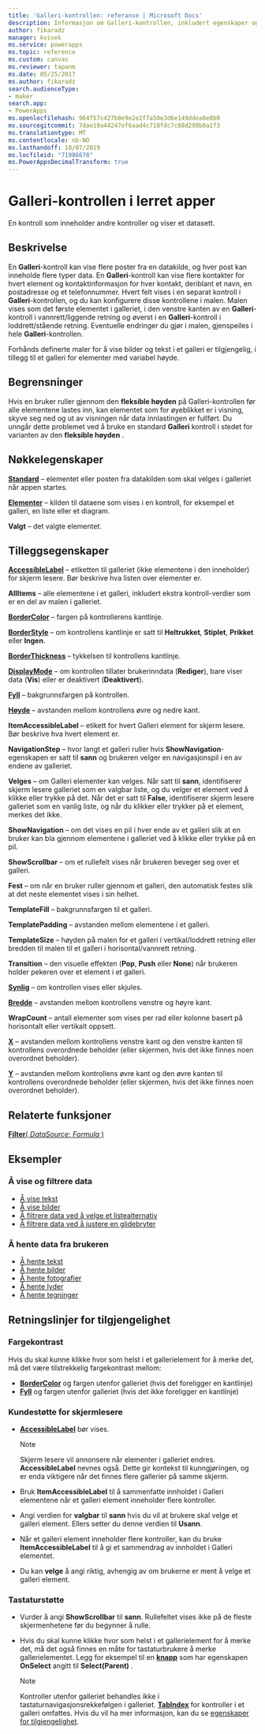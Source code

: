 ```yaml
---
title: 'Galleri-kontrollen: referanse | Microsoft Docs'
description: Informasjon om Galleri-kontrollen, inkludert egenskaper og eksempler
author: fikaradz
manager: kvivek
ms.service: powerapps
ms.topic: reference
ms.custom: canvas
ms.reviewer: tapanm
ms.date: 05/25/2017
ms.author: fikaradz
search.audienceType:
- maker
search.app:
- PowerApps
ms.openlocfilehash: 964f57c427b8e9e2e2f7a50e3d6e149ddea8e8b0
ms.sourcegitcommit: 7dae19a44247ef6aad4c718fdc7c68d298b0a1f3
ms.translationtype: MT
ms.contentlocale: nb-NO
ms.lasthandoff: 10/07/2019
ms.locfileid: "71986678"
ms.PowerAppsDecimalTransform: true
---
```

# <a name="gallery-control-in-canvas-apps"></a>Galleri-kontrollen i lerret apper

En kontroll som inneholder andre kontroller og viser et datasett.

## <a name="description"></a>Beskrivelse

En **Galleri**-kontroll kan vise flere poster fra en datakilde, og hver post kan inneholde flere typer data. En **Galleri**-kontroll kan vise flere kontakter for hvert element og kontaktinformasjon for hver kontakt, deriblant et navn, en postadresse og et telefonnummer. Hvert felt vises i en separat kontroll i **Galleri**-kontrollen, og du kan konfigurere disse kontrollene i malen. Malen vises som det første elementet i galleriet, i den venstre kanten av en **Galleri**-kontroll i vannrett/liggende retning og øverst i en **Galleri**-kontroll i loddrett/stående retning. Eventuelle endringer du gjør i malen, gjenspeiles i hele **Galleri**-kontrollen.

Forhånds definerte maler for å vise bilder og tekst i et galleri er tilgjengelig, i tillegg til et galleri for elementer med variabel høyde.

## <a name="limitations"></a>Begrensninger

Hvis en bruker ruller gjennom den **fleksible høyden** på Galleri-kontrollen før alle elementene lastes inn, kan elementet som for øyeblikket er i visning, skyve seg ned og ut av visningen når data innlastingen er fullført. Du unngår dette problemet ved å bruke en standard **Galleri** kontroll i stedet for varianten av den **fleksible høyden** .

## <a name="key-properties"></a>Nøkkelegenskaper

**[Standard](properties-core.md)**  – elementet eller posten fra datakilden som skal velges i galleriet når appen startes.

**[Elementer](properties-core.md)** – kilden til dataene som vises i en kontroll, for eksempel et galleri, en liste eller et diagram.

**Valgt** – det valgte elementet.

## <a name="additional-properties"></a>Tilleggsegenskaper

**[AccessibleLabel](properties-accessibility.md)** – etiketten til galleriet (ikke elementene i den inneholder) for skjerm lesere. Bør beskrive hva listen over elementer er.

**AllItems** – alle elementene i et galleri, inkludert ekstra kontroll-verdier som er en del av malen i galleriet.

**[BorderColor](properties-color-border.md)** – fargen på kontrollerens kantlinje.

**[BorderStyle](properties-color-border.md)** – om kontrollens kantlinje er satt til **Heltrukket**, **Stiplet**, **Prikket** eller **Ingen**.

**[BorderThickness](properties-color-border.md)** – tykkelsen til kontrollens kantlinje.

**[DisplayMode](properties-core.md)** – om kontrollen tillater brukerinndata (**Rediger**), bare viser data (**Vis**) eller er deaktivert (**Deaktivert**).

**[Fyll](properties-color-border.md)** – bakgrunnsfargen på kontrollen.

**[Høyde](properties-size-location.md)** – avstanden mellom kontrollens øvre og nedre kant.

**ItemAccessibleLabel** – etikett for hvert Galleri element for skjerm lesere. Bør beskrive hva hvert element er.

**NavigationStep** – hvor langt et galleri ruller hvis **ShowNavigation**-egenskapen er satt til **sann** og brukeren velger en navigasjonspil i en av endene av galleriet.

**Velges** – om Galleri elementer kan velges. Når satt til **sann**, identifiserer skjerm lesere galleriet som en valgbar liste, og du velger et element ved å klikke eller trykke på det. Når det er satt til **False**, identifiserer skjerm lesere galleriet som en vanlig liste, og når du klikker eller trykker på et element, merkes det ikke.

**ShowNavigation** – om det vises en pil i hver ende av et galleri slik at en bruker kan bla gjennom elementene i galleriet ved å klikke eller trykke på en pil.

**ShowScrollbar** – om et rullefelt vises når brukeren beveger seg over et galleri.

**Fest** – om når en bruker ruller gjennom et galleri, den automatisk festes slik at det neste elementet vises i sin helhet.

**TemplateFill** – bakgrunnsfargen til et galleri.

**TemplatePadding** – avstanden mellom elementene i et galleri.

**TemplateSize** – høyden på malen for et galleri i vertikal/loddrett retning eller bredden til malen til et galleri i horisontal/vannrett retning.

**Transition** – den visuelle effekten (**Pop**, **Push** eller **None**) når brukeren holder pekeren over et element i et galleri.

**[Synlig](properties-core.md)** – om kontrollen vises eller skjules.

**[Bredde](properties-size-location.md)** – avstanden mellom kontrollens venstre og høyre kant.

**WrapCount** – antall elementer som vises per rad eller kolonne basert på horisontalt eller vertikalt oppsett.

**[X](properties-size-location.md)** – avstanden mellom kontrollens venstre kant og den venstre kanten til kontrollens overordnede beholder (eller skjermen, hvis det ikke finnes noen overordnet beholder).

**[Y](properties-size-location.md)** – avstanden mellom kontrollens øvre kant og den øvre kanten til kontrollens overordnede beholder (eller skjermen, hvis det ikke finnes noen overordnet beholder).

## <a name="related-functions"></a>Relaterte funksjoner

[**Filter**( *DataSource*; *Formula* )](../functions/function-filter-lookup.md)

## <a name="examples"></a>Eksempler

### <a name="show-and-filter-data"></a>Å vise og filtrere data

* [Å vise tekst](control-text-box.md#show-data-in-a-gallery)
* [Å vise bilder](control-image.md#show-a-set-of-images-from-a-data-source)
* [Å filtrere data ved å velge et listealternativ](control-drop-down.md#example)
* [Å filtrere data ved å justere en glidebryter](control-slider.md#example)

### <a name="get-data-from-the-user"></a>Å hente data fra brukeren

* [Å hente tekst](control-text-input.md#collect-data)
* [Å hente bilder](control-add-picture.md#add-images-to-an-image-gallery-control)
* [Å hente fotografier](control-camera.md#example)
* [Å hente lyder](control-microphone.md#example)
* [Å hente tegninger](control-pen-input.md#create-a-set-of-images)

## <a name="accessibility-guidelines"></a>Retningslinjer for tilgjengelighet

### <a name="color-contrast"></a>Fargekontrast

Hvis du skal kunne klikke hvor som helst i et gallerielement for å merke det, må det være tilstrekkelig fargekontrast mellom:

* **[BorderColor](properties-color-border.md)** og fargen utenfor galleriet (hvis det foreligger en kantlinje)
* **[Fyll](properties-color-border.md)** og fargen utenfor galleriet (hvis det ikke foreligger en kantlinje)

### <a name="screen-reader-support"></a>Kundestøtte for skjermlesere

* **[AccessibleLabel](properties-accessibility.md)** bør vises.

    > [!NOTE]
    > Skjerm lesere vil annonsere når elementer i galleriet endres. **AccessibleLabel** nevnes også. Dette gir kontekst til kunngjøringen, og er enda viktigere når det finnes flere gallerier på samme skjerm.

* Bruk **ItemAccessibleLabel** til å sammenfatte innholdet i Galleri elementene når et galleri element inneholder flere kontroller.

* Angi verdien for **valgbar** til **sann** hvis du vil at brukere skal velge et galleri element. Ellers setter du denne verdien til **Usann**.

* Når et galleri element inneholder flere kontroller, kan du bruke **ItemAccessibleLabel** til å gi et sammendrag av innholdet i Galleri elementet.

* Du kan **velge** å angi riktig, avhengig av om brukerne er ment å velge et galleri element.

### <a name="keyboard-support"></a>Tastaturstøtte

* Vurder å angi **ShowScrollbar** til **sann**. Rullefeltet vises ikke på de fleste skjermenhetene før du begynner å rulle.
* Hvis du skal kunne klikke hvor som helst i et gallerielement for å merke det, må det også finnes en måte for tastaturbrukere å merke gallerielementet. Legg for eksempel til en **[knapp](control-button.md)** som har egenskapen **OnSelect** angitt til **Select(Parent)** .

    > [!NOTE]
  > Kontroller utenfor galleriet behandles ikke i tastaturnavigasjonsrekkefølgen i galleriet. **[TabIndex](properties-accessibility.md)** for kontroller i et galleri omfattes. Hvis du vil ha mer informasjon, kan du se [egenskaper for tilgjengelighet](properties-accessibility.md).
